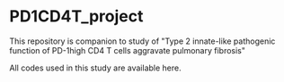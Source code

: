 # PD1CD4T_project
This repository is companion to study of 
"Type 2 innate-like pathogenic function of PD-1high CD4 T cells aggravate pulmonary fibrosis"

All codes used in this study are available here.
